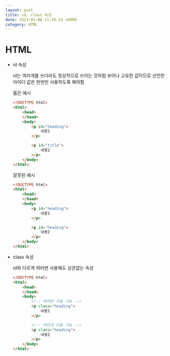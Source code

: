 ```yaml
---
layout: post
title: id, class 속성
date: 2023-01-06 11:29:23 +0900
category: HTML
---
```

# HTML

* id 속성

    id는 여러개를 쓰더라도 정상적으로 쓰이는 것처럼 보이나 고유한 값이므로 선언한 아이디 값은 한번만 사용하도록 해야함

    옳은 예시
    ```html
    <!DOCTYPE html>
    <html>
        <head>
        </head>
        <body>
            <p id="heading">
                내용1
            </p>

            <p id="title">
                내용2
            </p>
        </body>
    </html>
    ```

    잘못된 예시
    ```html
    <!DOCTYPE html>
    <html>
        <head>
        </head>
        <body>
            <p id="heading">
                내용1
            </p>

            <p id="heading">
                내용2
            </p>
        </body>
    </html>
    ```

* class 속성

    id와 다르게 여러번 사용해도 상관없는 속성

    ```html
    <!DOCTYPE html>
    <html>
        <head>
        </head>
        <body>
            <!-- 여러번 사용 가능 -->
            <p class="heading">
                내용1
            </p>

            <!-- 여러개 사용 가능 -->
            <p class="heading">
                내용2
            </p>
        </body>
    </html>
    ```